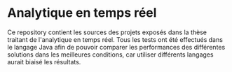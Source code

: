Analytique en temps réel
========================
Ce repository contient les sources des projets exposés dans la thèse traitant de l'analytique en temps réel.
Tous les tests ont été effectués dans le langage Java afin de pouvoir comparer les performances des différentes solutions dans les meilleures conditions, car utiliser différents langages aurait biaisé les résultats.

